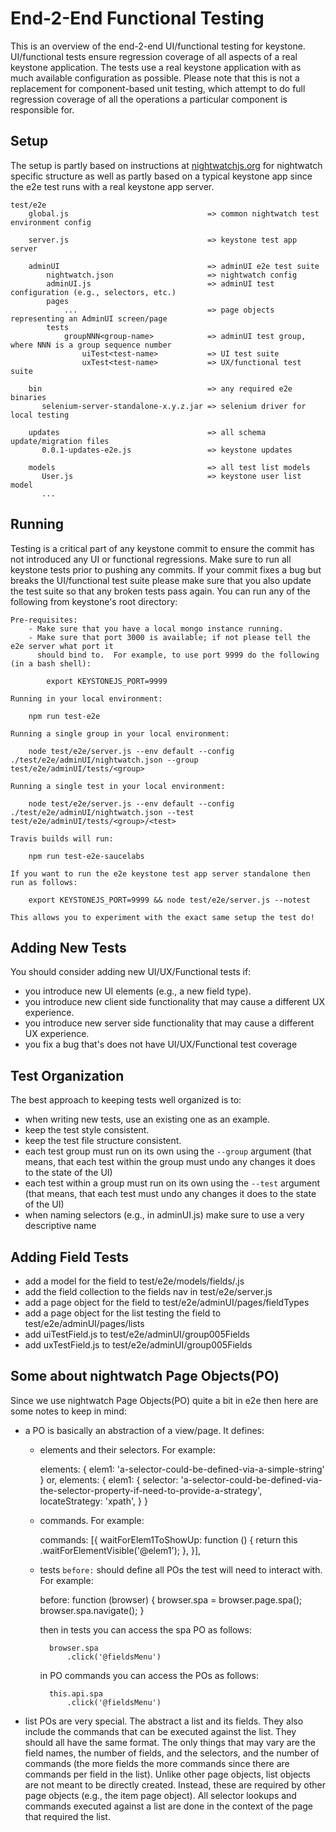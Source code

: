 # End-2-End Functional Testing
This is an overview of the end-2-end UI/functional testing for keystone.  UI/functional tests ensure
regression coverage of all aspects of a real keystone application.  The tests use a real keystone
application with as much available configuration as possible.  Please note that this is not a
replacement for component-based unit testing, which attempt to do full regression coverage of all
the operations a particular component is responsible for.


## Setup
The setup is partly based on instructions at [nightwatchjs.org](http://nightwatchjs.org/guide#installation)
for nightwatch specific structure as well as partly based on a typical keystone app since the e2e test runs
with a real keystone app server.

    test/e2e
        global.js                               => common nightwatch test environment config

        server.js                               => keystone test app server

        adminUI                                 => adminUI e2e test suite
            nightwatch.json                     => nightwatch config
            adminUI.js                          => adminUI test configuration (e.g., selectors, etc.)
            pages
                ...                             => page objects representing an AdminUI screen/page
            tests
                groupNNN<group-name>            => adminUI test group, where NNN is a group sequence number
                    uiTest<test-name>           => UI test suite
                    uxTest<test-name>           => UX/functional test suite

        bin                                     => any required e2e binaries
           selenium-server-standalone-x.y.z.jar => selenium driver for local testing

        updates                                 => all schema update/migration files
           0.0.1-updates-e2e.js                 => keystone updates

        models                                  => all test list models
           User.js                              => keystone user list model
           ...


## Running
Testing is a critical part of any keystone commit to ensure the commit has not introduced any
UI or functional regressions.  Make sure to run all keystone tests prior to pushing any commits.
If your commit fixes a bug but breaks the UI/functional test suite please make sure that you also
update the test suite so that any broken tests pass again.  You can run any of the following
from keystone's root directory:

    Pre-requisites:
        - Make sure that you have a local mongo instance running.
        - Make sure that port 3000 is available; if not please tell the e2e server what port it
          should bind to.  For example, to use port 9999 do the following (in a bash shell):

            export KEYSTONEJS_PORT=9999

    Running in your local environment:

        npm run test-e2e

    Running a single group in your local environment:

        node test/e2e/server.js --env default --config ./test/e2e/adminUI/nightwatch.json --group test/e2e/adminUI/tests/<group>

    Running a single test in your local environment:

        node test/e2e/server.js --env default --config ./test/e2e/adminUI/nightwatch.json --test test/e2e/adminUI/tests/<group>/<test>

    Travis builds will run:

        npm run test-e2e-saucelabs

    If you want to run the e2e keystone test app server standalone then run as follows:

        export KEYSTONEJS_PORT=9999 && node test/e2e/server.js --notest

    This allows you to experiment with the exact same setup the test do!


## Adding New Tests
You should consider adding new UI/UX/Functional tests if:

- you introduce new UI elements (e.g., a new field type).
- you introduce new client side functionality that may cause a different UX experience.
- you introduce new server side functionality that may cause a different UX experience.
- you fix a bug that's does not have UI/UX/Functional test coverage


## Test Organization
The best approach to keeping tests well organized is to:

- when writing new tests, use an existing one as an example.
- keep the test style consistent.
- keep the test file structure consistent.
- each test group must run on its own using the `--group` argument (that means, that each test within the group must undo
any changes it does to the state of the UI)
- each test within a group must run on its own using the `--test` argument (that means, that each test must undo
any changes it does to the state of the UI)
- when naming selectors (e.g., in adminUI.js) make sure to use a very descriptive name


## Adding Field Tests

- add a model for the field to test/e2e/models/fields/<Field-Name>.js
- add the field collection to the fields nav in test/e2e/server.js
- add a page object for the field to test/e2e/adminUI/pages/fieldTypes
- add a page object for the list testing the field to test/e2e/adminUI/pages/lists
- add uiTest<Field-Name>Field.js to test/e2e/adminUI/group005Fields
- add uxTest<Field-Name>Field.js to test/e2e/adminUI/group005Fields


## Some about nightwatch Page Objects(PO)
Since we use nightwatch Page Objects(PO) quite a bit in e2e then here are some notes to keep in mind:

- a PO is basically an abstraction of a view/page.  It defines:

    - elements and their selectors.  For example:

        elements: {
            elem1: 'a-selector-could-be-defined-via-a-simple-string'
        }
        or,
        elements: {
            elem1: {
                selector: 'a-selector-could-be-defined-via-the-selector-property-if-need-to-provide-a-strategy',
                locateStrategy: 'xpath',
            }
        }

    - commands.  For example:

        commands: [{
            waitForElem1ToShowUp: function () {
                return this
                    .waitForElementVisible('@elem1');
            },
        }],

    - tests `before:` should define all POs the test will need to interact with.  For example:

        before: function (browser) {
            browser.spa = browser.page.spa();
            browser.spa.navigate();
        }

        then in tests you can access the spa PO as follows:

            browser.spa
                .click('@fieldsMenu')

        in PO commands you can access the POs as follows:

            this.api.spa
                .click('@fieldsMenu')

- list POs are very special.  The abstract a list and its fields.  They also include the commands that can be executed
	against the list.  They should all have the same format.  The only things that may vary are the field names, the
	number of fields, and the selectors, and the number of commands (the more fields the more commands since there
	are commands per field in the list).  Unlike other page objects, list objects are not meant to be directly created.
	Instead, these are required by other page objects (e.g., the item page object).  All selector lookups and commands
	executed against a list are done in the context of the page that required the list.

